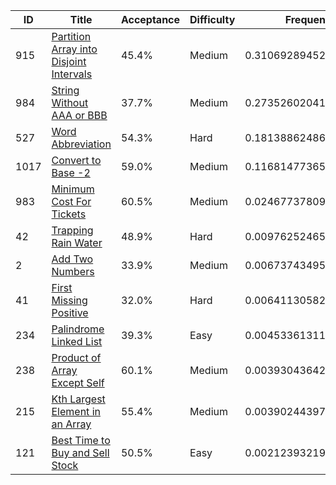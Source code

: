 |ID|Title|Acceptance|Difficulty|Frequency|
|----|-----|----|---|---|
|915|[Partition Array into Disjoint Intervals]( https://leetcode.com/problems/partition-array-into-disjoint-intervals)|45.4%|Medium|0.31069289452415816|
|984|[String Without AAA or BBB]( https://leetcode.com/problems/string-without-aaa-or-bbb)|37.7%|Medium|0.2735260204188947|
|527|[Word Abbreviation]( https://leetcode.com/problems/word-abbreviation)|54.3%|Hard|0.18138862486051793|
|1017|[Convert to Base -2]( https://leetcode.com/problems/convert-to-base-2)|59.0%|Medium|0.11681477365175295|
|983|[Minimum Cost For Tickets]( https://leetcode.com/problems/minimum-cost-for-tickets)|60.5%|Medium|0.02467737809337621|
|42|[Trapping Rain Water]( https://leetcode.com/problems/trapping-rain-water)|48.9%|Hard|0.009762524655659178|
|2|[Add Two Numbers]( https://leetcode.com/problems/add-two-numbers)|33.9%|Medium|0.006737434951993369|
|41|[First Missing Positive]( https://leetcode.com/problems/first-missing-positive)|32.0%|Hard|0.0064113058208121855|
|234|[Palindrome Linked List]( https://leetcode.com/problems/palindrome-linked-list)|39.3%|Easy|0.004533613114828982|
|238|[Product of Array Except Self]( https://leetcode.com/problems/product-of-array-except-self)|60.1%|Medium|0.003930436424724545|
|215|[Kth Largest Element in an Array]( https://leetcode.com/problems/kth-largest-element-in-an-array)|55.4%|Medium|0.003902443976931749|
|121|[Best Time to Buy and Sell Stock]( https://leetcode.com/problems/best-time-to-buy-and-sell-stock)|50.5%|Easy|0.0021239321954525975|
